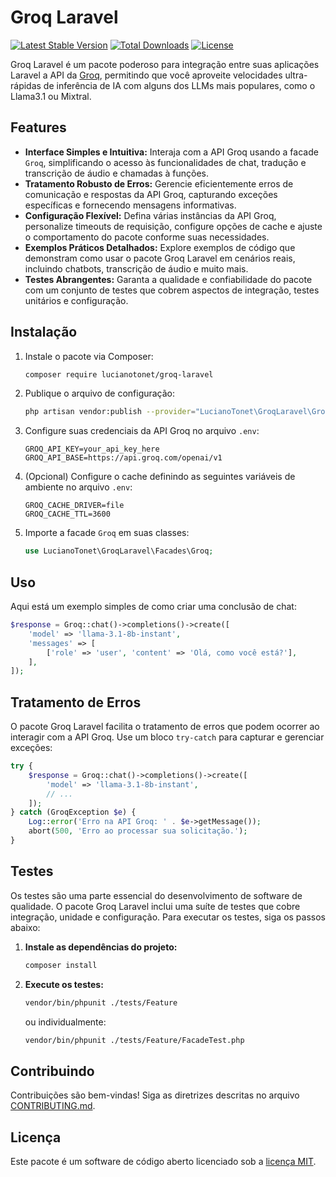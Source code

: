 # Groq Laravel

[![Latest Stable Version](https://poser.pugx.org/lucianotonet/groq-laravel/v/stable)](https://packagist.org/packages/lucianotonet/groq-laravel)
[![Total Downloads](https://poser.pugx.org/lucianotonet/groq-laravel/downloads)](https://packagist.org/packages/lucianotonet/groq-laravel)
[![License](https://poser.pugx.org/lucianotonet/groq-laravel/license)](https://packagist.org/packages/lucianotonet/groq-laravel)

Groq Laravel é um pacote poderoso para integração entre suas aplicações Laravel a API da [Groq](https://groq.com/), permitindo que você aproveite velocidades ultra-rápidas de inferência de IA com alguns dos LLMs mais populares, como o Llama3.1 ou Mixtral.

## Features

- **Interface Simples e Intuitiva:** Interaja com a API Groq usando a facade `Groq`, simplificando o acesso às funcionalidades de chat, tradução e transcrição de áudio e chamadas à funções.
- **Tratamento Robusto de Erros:** Gerencie eficientemente erros de comunicação e respostas da API Groq, capturando exceções específicas e fornecendo mensagens informativas.
- **Configuração Flexível:** Defina várias instâncias da API Groq, personalize timeouts de requisição, configure opções de cache e ajuste o comportamento do pacote conforme suas necessidades.
- **Exemplos Práticos Detalhados:** Explore exemplos de código que demonstram como usar o pacote Groq Laravel em cenários reais, incluindo chatbots, transcrição de áudio e muito mais.
- **Testes Abrangentes:** Garanta a qualidade e confiabilidade do pacote com um conjunto de testes que cobrem aspectos de integração, testes unitários e configuração.

## Instalação

1. Instale o pacote via Composer:

   ```bash
   composer require lucianotonet/groq-laravel
   ```

2. Publique o arquivo de configuração:

   ```bash
   php artisan vendor:publish --provider="LucianoTonet\GroqLaravel\GroqServiceProvider"
   ```

3. Configure suas credenciais da API Groq no arquivo `.env`:

   ```
   GROQ_API_KEY=your_api_key_here
   GROQ_API_BASE=https://api.groq.com/openai/v1
   ```

4. (Opcional) Configure o cache definindo as seguintes variáveis de ambiente no arquivo `.env`:

   ```
   GROQ_CACHE_DRIVER=file
   GROQ_CACHE_TTL=3600
   ```

5. Importe a facade `Groq` em suas classes:

   ```php
   use LucianoTonet\GroqLaravel\Facades\Groq;
   ```

## Uso

Aqui está um exemplo simples de como criar uma conclusão de chat:

```php
$response = Groq::chat()->completions()->create([
    'model' => 'llama-3.1-8b-instant',
    'messages' => [
        ['role' => 'user', 'content' => 'Olá, como você está?'],
    ],
]);
```

## Tratamento de Erros

O pacote Groq Laravel facilita o tratamento de erros que podem ocorrer ao interagir com a API Groq. Use um bloco `try-catch` para capturar e gerenciar exceções:

```php
try {
    $response = Groq::chat()->completions()->create([
        'model' => 'llama-3.1-8b-instant',
        // ...
    ]);
} catch (GroqException $e) {
    Log::error('Erro na API Groq: ' . $e->getMessage());
    abort(500, 'Erro ao processar sua solicitação.');
}
```

## Testes

Os testes são uma parte essencial do desenvolvimento de software de qualidade. O pacote Groq Laravel inclui uma suíte de testes que cobre integração, unidade e configuração. Para executar os testes, siga os passos abaixo:

1. **Instale as dependências do projeto:**

   ```bash
   composer install
   ```

2. **Execute os testes:**

   ```bash
   vendor/bin/phpunit ./tests/Feature
   ```

   ou individualmente:

   ```bash
   vendor/bin/phpunit ./tests/Feature/FacadeTest.php
   ```

## Contribuindo

Contribuições são bem-vindas! Siga as diretrizes descritas no arquivo [CONTRIBUTING.md](CONTRIBUTING.md).

## Licença

Este pacote é um software de código aberto licenciado sob a [licença MIT](LICENSE).
